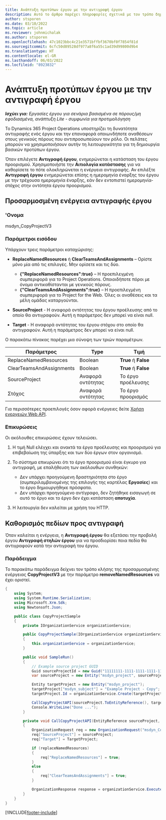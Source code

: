 ```yaml
---
title: Ανάπτυξη προτύπων έργου με την αντιγραφή έργου
description: Αυτό το άρθρο παρέχει πληροφορίες σχετικά με τον τρόπο δημιουργίας προτύπων έργων με χρήση της προσαρμοσμένης ενέργειας αντιγραφής έργου.
author: stsporen
ms.date: 03/10/2022
ms.topic: article
ms.reviewer: johnmichalak
ms.author: stsporen
ms.openlocfilehash: 47c1023bbc4c21e3571bffbf3670bf0f7854f81d
ms.sourcegitcommit: 6cfc50d89528df977a8f6a55c1ad39d99800d9b4
ms.translationtype: HT
ms.contentlocale: el-GR
ms.lasthandoff: 06/03/2022
ms.locfileid: "8923832"
---
```

# <a name="develop-project-templates-with-copy-project"></a>Ανάπτυξη προτύπων έργου με την αντιγραφή έργου

_**Ισχύει για:** Εργασίες έργου για σενάρια βασισμένα σε πόρους/μη εφοδιασμένα, ανάπτυξη Lite - συμφωνία για προτιμολόγηση_

Το Dynamics 365 Project Operations υποστηρίζει τη δυνατότητα αντιγραφής ενός έργου και την επαναφορά οποιωνδήποτε αναθέσεων στους γενικούς πόρους που αντιπροσωπεύουν τον ρόλο. Οι πελάτες μπορούν να χρησιμοποιήσουν αυτήν τη λειτουργικότητα για τη δημιουργία βασικών προτύπων έργου.

Όταν επιλέγετε **Αντιγραφή έργου**, ενημερώνεται η κατάσταση του έργου προορισμού. Χρησιμοποιήστε την **Αιτιολογία κατάστασης** για να καθορίσετε το πότε ολοκληρώνεται η ενέργεια αντιγραφής. Αν επιλέξτε **Αντιγραφή έργου** ενημερώνεται επίσης η ημερομηνία έναρξης του έργου με την τρέχουσα ημερομηνία έναρξης, εάν δεν εντοπιστεί ημερομηνία-στόχος στην οντότητα έργου προορισμού.

## <a name="copy-project-custom-action"></a>Προσαρμοσμένη ενέργεια αντιγραφής έργου

### <a name="name"></a>'Ονομα 

msdyn\_CopyProjectV3

### <a name="input-parameters"></a>Παράμετροι εισόδου

Υπάρχουν τρεις παράμετροι καταχώρισης:

- **ReplaceNamedResources** ή **ClearTeamsAndAssignments** – Ορίστε μόνο μία από τις επιλογές. Μην ορίσετε και τις δύο.

    - **\{"ReplaceNamedResources":true\}** – Η προεπιλεγμένη συμπεριφορά για το Project Operations. Οποιοιδήποτε πόροι με όνομα αντικαθίστανται με γενικούς πόρους.
    - **\{"ClearTeamsAndAssignments":true\}** – Η προεπιλεγμένη συμπεριφορά για το Project for the Web. Όλες οι αναθέσεις και τα μέλη ομάδας καταργούνται.

- **SourceProject** - Η αναφορά οντότητας του έργου προέλευσης από το οποίο θα αντιγραφούν. Αυτή η παράμετρος δεν μπορεί να είναι null.
- **Target** - Η αναφορά οντότητας του έργου στόχου στο οποίο θα αντιγραφούν. Αυτή η παράμετρος δεν μπορεί να είναι null.

Ο παρακάτω πίνακας παρέχει μια σύνοψη των τριών παραμέτρων.

| Παράμετρος                | Type             | Τιμή                 |
|--------------------------|------------------|-----------------------|
| ReplaceNamedResources    | Boolean          | **True** ή **False** |
| ClearTeamsAndAssignments | Boolean          | **True** ή **False** |
| SourceProject            | Αναφορά οντότητας | Το έργο προέλευσης    |
| Στόχος                   | Αναφορά οντότητας | Το έργο προορισμός    |

Για περισσότερες προεπιλογές όσον αφορά ενέργειες δείτε [Χρήση ενεργειών Web API](/powerapps/developer/common-data-service/webapi/use-web-api-actions).

### <a name="validations"></a>Επικυρώσεις

Οι ακόλουθες επικυρώσεις έχουν τελειώσει.

1. Η τιμή Null ελέγχει και ανακτά τα έργα προέλευσης και προορισμού για επιβεβαίωση της ύπαρξης και των δύο έργων στον οργανισμό.
2. Το σύστημα επικυρώνει ότι το έργο προορισμού είναι έγκυρο για αντιγραφή, με επαλήθευση των ακόλουθων συνθηκών:

    - Δεν υπάρχει προηγούμενη δραστηριότητα στο έργο (συμπεριλαμβανομένης της επιλογής της καρτέλας **Εργασίες**) και το έργο δημιουργήθηκε πρόσφατα.
    - Δεν υπάρχει προηγούμενο αντίγραφο, δεν ζητήθηκε εισαγωγή σε αυτό το έργο και το έργο δεν έχει κατάσταση **αποτυχία**.

3. Η λειτουργία δεν καλείται με χρήση του HTTP.

## <a name="specify-fields-to-copy"></a>Καθορισμός πεδίων προς αντιγραφή

Όταν καλείται η ενέργεια, η **Αντιγραφή έργου** θα εξετάσει την προβολή έργου **Αντιγραφή στηλών έργου** για να προσδιορίσει ποια πεδία θα αντιγραφούν κατά την αντιγραφή του έργου.

### <a name="example"></a>Παράδειγμα

Το παρακάτω παράδειγμα δείχνει τον τρόπο κλήσης της προσαρμοσμένης ενέργειας **CopyProjectV3** με την παράμετρο **removeNamedResources** να έχει οριστεί.

```C#
{
    using System;
    using System.Runtime.Serialization;
    using Microsoft.Xrm.Sdk;
    using Newtonsoft.Json;

    public class CopyProjectSample
    {
        private IOrganizationService organizationService;

        public CopyProjectSample(IOrganizationService organizationService)
        {
            this.organizationService = organizationService;
        }

        public void SampleRun()
        {
            // Example source project GUID
            Guid sourceProjectId = new Guid("11111111-1111-1111-1111-111111111111");
            var sourceProject = new Entity("msdyn_project", sourceProjectId);

            Entity targetProject = new Entity("msdyn_project");
            targetProject["msdyn_subject"] = "Example Project - Copy";
            targetProject.Id = organizationService.Create(targetProject);

            CallCopyProjectAPI(sourceProject.ToEntityReference(), targetProject.ToEntityReference(), copyOption, true, false);
            Console.WriteLine("Done ...");
        }

        private void CallCopyProjectAPI(EntityReference sourceProject, EntityReference TargetProject, bool replaceNamedResources = true, bool clearTeamsAndAssignments = false)
        {
            OrganizationRequest req = new OrganizationRequest("msdyn_CopyProjectV3");
            req["SourceProject"] = sourceProject;
            req["Target"] = TargetProject;

            if (replaceNamedResources)
            {
                req["ReplaceNamedResources"] = true;
            }
            else
            {
                req["ClearTeamsAndAssignments"] = true;
            }

            OrganizationResponse response = organizationService.Execute(req);
        }
    }
}
```

[!INCLUDE[footer-include](../includes/footer-banner.md)]
